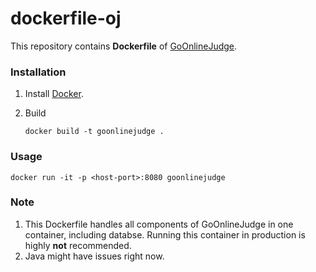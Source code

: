 dockerfile-oj
=============

This repository contains **Dockerfile** of [GoOnlineJudge](https://github.com/ZJGSU-Open-Source/GoOnlineJudge).

### Installation

1. Install [Docker](https://docs.docker.com/installation/#installation).

2. Build 
   
   `docker build -t goonlinejudge .`
   
### Usage

    docker run -it -p <host-port>:8080 goonlinejudge

### Note

1. This Dockerfile handles all components of GoOnlineJudge in one container, including databse. Running this container in production is highly **not** recommended.
2. Java might have issues right now.
